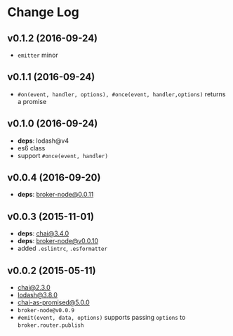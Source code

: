 # Change Log

## v0.1.2 (2016-09-24)
* `emitter` minor

## v0.1.1 (2016-09-24)
* `#on(event, handler, options), #once(event, handler,options)` returns a promise

## v0.1.0 (2016-09-24)
* **deps**: lodash@v4
* es6 class
* support `#once(event, handler)`

## v0.0.4 (2016-09-20)
* **deps**: broker-node@0.0.11

## v0.0.3 (2015-11-01)
* **deps**: chai@3.4.0
* **deps**: broker-node@v0.0.10
* added `.eslintrc`, `.esformatter`

## v0.0.2 (2015-05-11)
* chai@2.3.0
* lodash@3.8.0
* chai-as-promised@5.0.0
* `broker-node@v0.0.9`
* `#emit(event, data, options)` supports passing `options` to `broker.router.publish`
